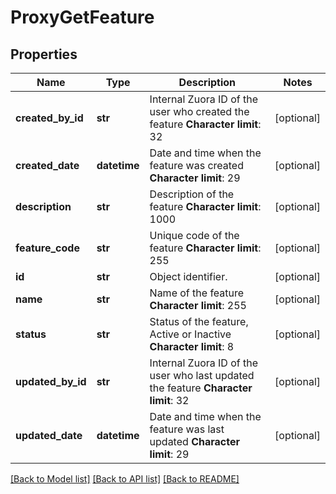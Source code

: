 # ProxyGetFeature

## Properties
Name | Type | Description | Notes
------------ | ------------- | ------------- | -------------
**created_by_id** | **str** |  Internal Zuora ID of the user who created the feature **Character limit**: 32  | [optional] 
**created_date** | **datetime** |  Date and time when the feature was created **Character limit**: 29  | [optional] 
**description** | **str** |  Description of the feature **Character limit**: 1000  | [optional] 
**feature_code** | **str** |  Unique code of the feature **Character limit**: 255  | [optional] 
**id** | **str** | Object identifier. | [optional] 
**name** | **str** |  Name of the feature **Character limit**: 255  | [optional] 
**status** | **str** |  Status of the feature, Active or Inactive **Character limit**: 8  | [optional] 
**updated_by_id** | **str** |  Internal Zuora ID of the user who last updated the feature **Character limit**: 32  | [optional] 
**updated_date** | **datetime** |  Date and time when the feature was last updated **Character limit**: 29  | [optional] 

[[Back to Model list]](../README.md#documentation-for-models) [[Back to API list]](../README.md#documentation-for-api-endpoints) [[Back to README]](../README.md)



